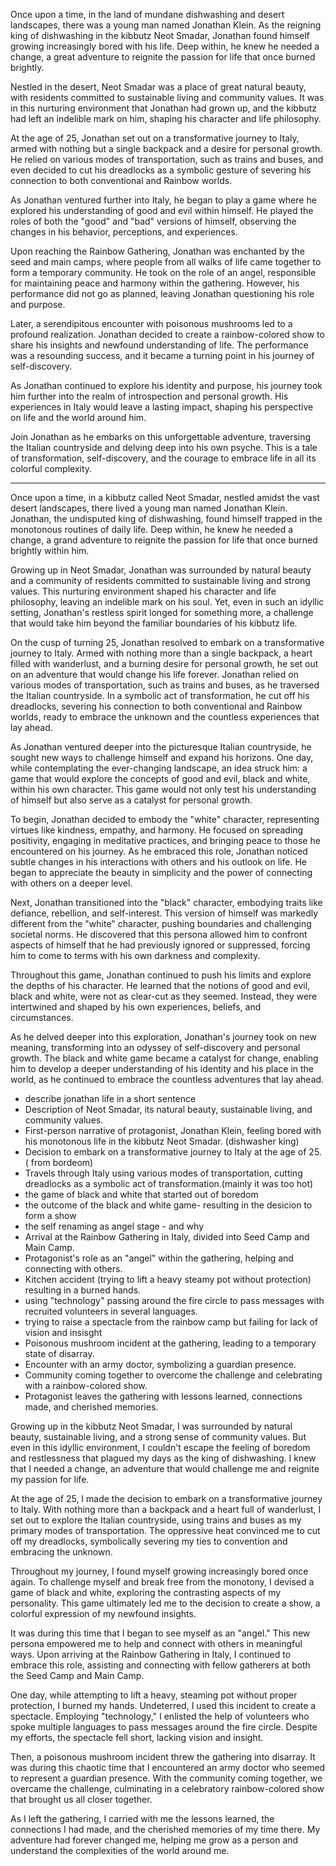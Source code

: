 Once upon a time, in the land of mundane dishwashing and desert landscapes, there was a young man named Jonathan Klein. As the reigning king of dishwashing in the kibbutz Neot Smadar, Jonathan found himself growing increasingly bored with his life. Deep within, he knew he needed a change, a great adventure to reignite the passion for life that once burned brightly.

Nestled in the desert, Neot Smadar was a place of great natural beauty, with residents committed to sustainable living and community values. It was in this nurturing environment that Jonathan had grown up, and the kibbutz had left an indelible mark on him, shaping his character and life philosophy.

At the age of 25, Jonathan set out on a transformative journey to Italy, armed with nothing but a single backpack and a desire for personal growth. He relied on various modes of transportation, such as trains and buses, and even decided to cut his dreadlocks as a symbolic gesture of severing his connection to both conventional and Rainbow worlds.

As Jonathan ventured further into Italy, he began to play a game where he explored his understanding of good and evil within himself. He played the roles of both the "good" and "bad" versions of himself, observing the changes in his behavior, perceptions, and experiences.

Upon reaching the Rainbow Gathering, Jonathan was enchanted by the seed and main camps, where people from all walks of life came together to form a temporary community. He took on the role of an angel, responsible for maintaining peace and harmony within the gathering. However, his performance did not go as planned, leaving Jonathan questioning his role and purpose.

Later, a serendipitous encounter with poisonous mushrooms led to a profound realization. Jonathan decided to create a rainbow-colored show to share his insights and newfound understanding of life. The performance was a resounding success, and it became a turning point in his journey of self-discovery.

As Jonathan continued to explore his identity and purpose, his journey took him further into the realm of introspection and personal growth. His experiences in Italy would leave a lasting impact, shaping his perspective on life and the world around him.

Join Jonathan as he embarks on this unforgettable adventure, traversing the Italian countryside and delving deep into his own psyche. This is a tale of transformation, self-discovery, and the courage to embrace life in all its colorful complexity.


*********


Once upon a time, in a kibbutz called Neot Smadar, nestled amidst the vast desert landscapes, there lived a young man named Jonathan Klein. Jonathan, the undisputed king of dishwashing, found himself trapped in the monotonous routines of daily life. Deep within, he knew he needed a change, a grand adventure to reignite the passion for life that once burned brightly within him.

Growing up in Neot Smadar, Jonathan was surrounded by natural beauty and a community of residents committed to sustainable living and strong values. This nurturing environment shaped his character and life philosophy, leaving an indelible mark on his soul. Yet, even in such an idyllic setting, Jonathan's restless spirit longed for something more, a challenge that would take him beyond the familiar boundaries of his kibbutz life.

On the cusp of turning 25, Jonathan resolved to embark on a transformative journey to Italy. Armed with nothing more than a single backpack, a heart filled with wanderlust, and a burning desire for personal growth, he set out on an adventure that would change his life forever. Jonathan relied on various modes of transportation, such as trains and buses, as he traversed the Italian countryside. In a symbolic act of transformation, he cut off his dreadlocks, severing his connection to both conventional and Rainbow worlds, ready to embrace the unknown and the countless experiences that lay ahead.


As Jonathan ventured deeper into the picturesque Italian countryside, he sought new ways to challenge himself and expand his horizons. One day, while contemplating the ever-changing landscape, an idea struck him: a game that would explore the concepts of good and evil, black and white, within his own character. This game would not only test his understanding of himself but also serve as a catalyst for personal growth.

To begin, Jonathan decided to embody the "white" character, representing virtues like kindness, empathy, and harmony. He focused on spreading positivity, engaging in meditative practices, and bringing peace to those he encountered on his journey. As he embraced this role, Jonathan noticed subtle changes in his interactions with others and his outlook on life. He began to appreciate the beauty in simplicity and the power of connecting with others on a deeper level.

Next, Jonathan transitioned into the "black" character, embodying traits like defiance, rebellion, and self-interest. This version of himself was markedly different from the "white" character, pushing boundaries and challenging societal norms. He discovered that this persona allowed him to confront aspects of himself that he had previously ignored or suppressed, forcing him to come to terms with his own darkness and complexity.

Throughout this game, Jonathan continued to push his limits and explore the depths of his character. He learned that the notions of good and evil, black and white, were not as clear-cut as they seemed. Instead, they were intertwined and shaped by his own experiences, beliefs, and circumstances.

As he delved deeper into this exploration, Jonathan's journey took on new meaning, transforming into an odyssey of self-discovery and personal growth. The black and white game became a catalyst for change, enabling him to develop a deeper understanding of his identity and his place in the world, as he continued to embrace the countless adventures that lay ahead.

- describe jonathan life in a short sentence
- Description of Neot Smadar, its natural beauty, sustainable living, and community values.
- First-person narrative of protagonist, Jonathan Klein, feeling bored with his monotonous life in the kibbutz Neot Smadar. (dishwasher king)
- Decision to embark on a transformative journey to Italy at the age of 25. ( from bordeom)
- Travels through Italy using various modes of transportation, cutting dreadlocks as a symbolic act of transformation.(mainly it was too hot)
- the game of black and white that started out of boredom
- the outcome of the black and white game- resulting in the desicion to form a show
- the self renaming as angel stage - and why
- Arrival at the Rainbow Gathering in Italy, divided into Seed Camp and Main Camp.
- Protagonist's role as an "angel" within the gathering, helping and connecting with others.
- Kitchen accident (trying to lift a heavy steamy pot without protection) resulting in a burned hands.
- using "technology" passing around the fire circle to pass messages with recruited volunteers in several languages.
- trying to raise a spectacle from the rainbow camp but failing for lack of vision and insisght
- Poisonous mushroom incident at the gathering, leading to a temporary state of disarray.
- Encounter with an army doctor, symbolizing a guardian presence.
- Community coming together to overcome the challenge and celebrating with a rainbow-colored show.
- Protagonist leaves the gathering with lessons learned, connections made, and cherished memories.



Growing up in the kibbutz Neot Smadar, I was surrounded by natural beauty, sustainable living, and a strong sense of community values. But even in this idyllic environment, I couldn't escape the feeling of boredom and restlessness that plagued my days as the king of dishwashing. I knew that I needed a change, an adventure that would challenge me and reignite my passion for life.

At the age of 25, I made the decision to embark on a transformative journey to Italy. With nothing more than a backpack and a heart full of wanderlust, I set out to explore the Italian countryside, using trains and buses as my primary modes of transportation. The oppressive heat convinced me to cut off my dreadlocks, symbolically severing my ties to convention and embracing the unknown.

Throughout my journey, I found myself growing increasingly bored once again. To challenge myself and break free from the monotony, I devised a game of black and white, exploring the contrasting aspects of my personality. This game ultimately led me to the decision to create a show, a colorful expression of my newfound insights.

It was during this time that I began to see myself as an "angel." This new persona empowered me to help and connect with others in meaningful ways. Upon arriving at the Rainbow Gathering in Italy, I continued to embrace this role, assisting and connecting with fellow gatherers at both the Seed Camp and Main Camp.

One day, while attempting to lift a heavy, steaming pot without proper protection, I burned my hands. Undeterred, I used this incident to create a spectacle. Employing "technology," I enlisted the help of volunteers who spoke multiple languages to pass messages around the fire circle. Despite my efforts, the spectacle fell short, lacking vision and insight.

Then, a poisonous mushroom incident threw the gathering into disarray. It was during this chaotic time that I encountered an army doctor who seemed to represent a guardian presence. With the community coming together, we overcame the challenge, culminating in a celebratory rainbow-colored show that brought us all closer together.

As I left the gathering, I carried with me the lessons learned, the connections I had made, and the cherished memories of my time there. My adventure had forever changed me, helping me grow as a person and understand the complexities of the world around me.